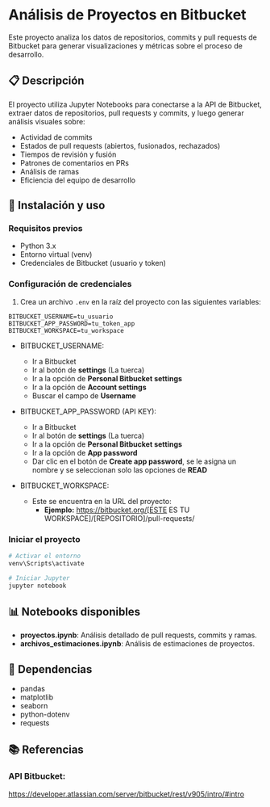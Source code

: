 # Análisis de Proyectos en Bitbucket

Este proyecto analiza los datos de repositorios, commits y pull requests de Bitbucket para generar visualizaciones y métricas sobre el proceso de desarrollo.

## 📋 Descripción

El proyecto utiliza Jupyter Notebooks para conectarse a la API de Bitbucket, extraer datos de repositorios, pull requests y commits, y luego generar análisis visuales sobre:

- Actividad de commits
- Estados de pull requests (abiertos, fusionados, rechazados)
- Tiempos de revisión y fusión
- Patrones de comentarios en PRs
- Análisis de ramas
- Eficiencia del equipo de desarrollo

## 🚀 Instalación y uso

### Requisitos previos
- Python 3.x
- Entorno virtual (venv)
- Credenciales de Bitbucket (usuario y token)

### Configuración de credenciales

1. Crea un archivo `.env` en la raíz del proyecto con las siguientes variables:
```
BITBUCKET_USERNAME=tu_usuario
BITBUCKET_APP_PASSWORD=tu_token_app
BITBUCKET_WORKSPACE=tu_workspace
```

- BITBUCKET_USERNAME:
  - Ir a Bitbucket
  - Ir al botón de **settings** (La tuerca)
  - Ir a la opción de **Personal Bitbucket settings**
  - Ir a la opción de **Account settings**
  - Buscar el campo de **Username**

- BITBUCKET_APP_PASSWORD (API KEY):
  - Ir a Bitbucket
  - Ir al botón de **settings** (La tuerca)
  - Ir a la opción de **Personal Bitbucket settings**
  - Ir a la opción de **App password**
  - Dar clic en el botón de **Create app password**, se le asigna un nombre y se seleccionan solo las opciones de **READ**

- BITBUCKET_WORKSPACE:
  - Este se encuentra en la URL del proyecto:
    - **Ejemplo:** https://bitbucket.org/[ESTE ES TU WORKSPACE]/[REPOSITORIO]/pull-requests/

### Iniciar el proyecto

```sh
# Activar el entorno
venv\Scripts\activate

# Iniciar Jupyter
jupyter notebook
```

## 📊 Notebooks disponibles

- **proyectos.ipynb**: Análisis detallado de pull requests, commits y ramas.
- **archivos_estimaciones.ipynb**: Análisis de estimaciones de proyectos.

## 🔌 Dependencias

- pandas
- matplotlib
- seaborn
- python-dotenv
- requests

## 📚 Referencias

### API Bitbucket:

https://developer.atlassian.com/server/bitbucket/rest/v905/intro/#intro